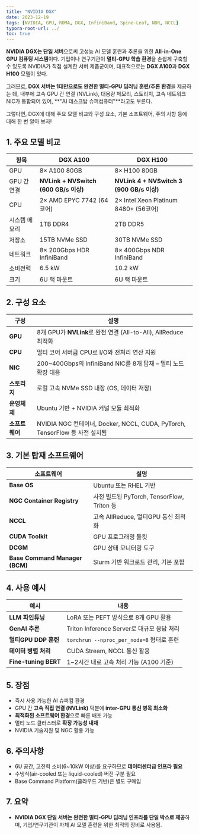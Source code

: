 ```yaml
---
title: "NVIDIA DGX"
date: 2023-12-19
tags: [NVIDIA, GPU, RDMA, DGX, InfiniBand, Spine-Leaf, NDR, NCCL]
typora-root-url: ../
toc: true
---
```




**NVIDIA DGX는 단일 서버**으로써 고성능 AI 모델 훈련과 추론을 위한 **All-in-One GPU 컴퓨팅 시스템**이다. 기업이나 연구기관이 **멀티-GPU 학습 환경**을 손쉽게 구축할 수 있도록 NVIDIA가 직접 설계한 서버 제품군이며, 대표적으로는 **DGX A100**과 **DGX H100** 모델이 있다.

그러므로, **DGX 서버는 1대만으로도 완전한 멀티-GPU 딥러닝 훈련/추론 환경**을 제공하는 데,  내부에 고속 GPU 간 연결 (NVLink), 대용량 메모리, 스토리지, 고속 네트워크 NIC가 통합되어 있어, **"AI 데스크탑 슈퍼컴퓨터"**라고도 부른다. 

그렇다면, DGX에 대해 주요 모델 비교와 구성 요소, 기본 소프트웨어, 주의 사항 등에 대해 한 번 알아 보자!



## 1. 주요 모델 비교

| 항목          | DGX A100                              | DGX H100                                  |
| ------------- | ------------------------------------- | ----------------------------------------- |
| GPU           | 8× A100 80GB                          | 8× H100 80GB                              |
| GPU 간 연결   | **NVLink + NVSwitch (600 GB/s 이상)** | **NVLink 4 + NVSwitch 3 (900 GB/s 이상)** |
| CPU           | 2× AMD EPYC 7742 (64코어)             | 2× Intel Xeon Platinum 8480+ (56코어)     |
| 시스템 메모리 | 1TB DDR4                              | 2TB DDR5                                  |
| 저장소        | 15TB NVMe SSD                         | 30TB NVMe SSD                             |
| 네트워크      | 8× 200Gbps HDR InfiniBand             | 8× 400Gbps NDR InfiniBand                 |
| 소비전력      | 6.5 kW                                | 10.2 kW                                   |
| 크기          | 6U 랙 마운트                          | 6U 랙 마운트                              |



## 2. 구성 요소

| 구성           | 설명                                                         |
| -------------- | ------------------------------------------------------------ |
| **GPU**        | 8개 GPU가 **NVLink**로 완전 연결 (All-to-All), AllReduce 최적화 |
| **CPU**        | 멀티 코어 서버급 CPU로 I/O와 전처리 연산 지원                |
| **NIC**        | 200~400Gbps의 InfiniBand NIC를 8개 탑재 – 멀티 노드 확장 대응 |
| **스토리지**   | 로컬 고속 NVMe SSD 내장 (OS, 데이터 저장)                    |
| **운영체제**   | Ubuntu 기반 + NVIDIA 커널 모듈 최적화                        |
| **소프트웨어** | NVIDIA NGC 컨테이너, Docker, NCCL, CUDA, PyTorch, TensorFlow 등 사전 설치됨 |



## 3. 기본 탑재 소프트웨어

| 소프트웨어                     | 설명                                       |
| ------------------------------ | ------------------------------------------ |
| **Base OS**                    | Ubuntu 또는 RHEL 기반                      |
| **NGC Container Registry**     | 사전 빌드된 PyTorch, TensorFlow, Triton 등 |
| **NCCL**                       | 고속 AllReduce, 멀티GPU 통신 최적화        |
| **CUDA Toolkit**               | GPU 프로그래밍 툴킷                        |
| **DCGM**                       | GPU 상태 모니터링 도구                     |
| **Base Command Manager (BCM)** | Slurm 기반 워크로드 관리, 기본 포함        |



## 4. 사용 예시

| 예시                 | 내용                                       |
| -------------------- | ------------------------------------------ |
| **LLM 파인튜닝**     | LoRA 또는 PEFT 방식으로 8개 GPU 활용       |
| **GenAI 추론**       | Triton Inference Server로 대규모 응답 처리 |
| **멀티GPU DDP 훈련** | `torchrun --nproc_per_node=8` 형태로 훈련  |
| **데이터 병렬 처리** | CUDA Stream, NCCL 통신 활용                |
| **Fine-tuning BERT** | 1~2시간 내로 고속 처리 가능 (A100 기준)    |



## 5. 장점

* 즉시 사용 가능한 AI 슈퍼컴 환경
* GPU 간 **고속 직접 연결 (NVLink)** 덕분에 **inter-GPU 통신 병목 최소화**
* **최적화된 소프트웨어 환경**으로 빠른 배포 가능
* 멀티 노드 클러스터로 **확장 가능성 내재**
* NVIDIA 기술지원 및 NGC 활용 가능



## 6. 주의사항

* 6U 공간, 고전력 소비(6~10kW 이상)를 요구하므로 **데이터센터급 인프라 필요** 
* 수냉식(air-cooled 또는 liquid-cooled) 버전 구분 필요 
* Base Command Platform(클라우드 기반)은 별도 구매임



## 7. 요약

* **NVIDIA DGX 단일 서버는 완전한 멀티-GPU 딥러닝 인프라를 단일 박스로 제공**하며, 기업/연구기관이 자체 AI 모델 훈련을 위한 최적의 장비로 사용됨.